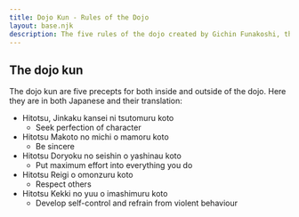 ```yaml
---
title: Dojo Kun - Rules of the Dojo
layout: base.njk
description: The five rules of the dojo created by Gichin Funakoshi, the founder of Shotokan Karate. Perfect character; Be sincere; Endeavour; Respect others; Self-Control.
---
```

## The dojo kun

The dojo kun are five precepts for both inside and outside of the dojo. Here they are in both Japanese and their translation: 

* Hitotsu, Jinkaku kansei ni tsutomuru koto
  * Seek perfection of character
* Hitotsu Makoto no michi o mamoru koto
  * Be sincere
* Hitotsu Doryoku no seishin o yashinau koto
  * Put maximum effort into everything you do
* Hitotsu Reigi o omonzuru koto
  * Respect others
* Hitotsu Kekki no yuu o imashimuru koto
  * Develop self-control and refrain from violent behaviour
